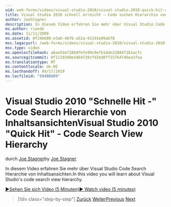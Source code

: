 ```yaml
---
uid: web-forms/videos/visual-studio-2010/visual-studio-2010-quick-hit-code-search-view-hierarchy
title: Visual Studio 2010 schnell erreicht – Code suchen Hierarchie von Inhaltsansichten
author: JoeStagner
description: In diesem Video erfahren Sie mehr über Visual Studio Code Search Hierarchie von Inhaltsansichten.
ms.author: riande
ms.date: 11/11/2009
ms.assetid: 0f24b680-e3a6-46f6-a52a-91191e09ab78
msc.legacyurl: /web-forms/videos/visual-studio-2010/visual-studio-2010-quick-hit-code-search-view-hierarchy
msc.type: video
ms.openlocfilehash: a6ae54ef28b9fbfe99c0efb1dde22084f1b1acfc
ms.sourcegitcommit: 0f1119340e4464720cfd16d0ff15764746ea1fea
ms.translationtype: MT
ms.contentlocale: de-DE
ms.lasthandoff: 04/17/2019
ms.locfileid: "59408809"
---
```

# <a name="visual-studio-2010-quick-hit---code-search-view-hierarchy"></a><span data-ttu-id="c2980-103">Visual Studio 2010 "Schnelle Hit -" Code Search Hierarchie von Inhaltsansichten</span><span class="sxs-lookup"><span data-stu-id="c2980-103">Visual Studio 2010 "Quick Hit" - Code Search View Hierarchy</span></span>

<span data-ttu-id="c2980-104">durch [Joe Stagner](https://github.com/JoeStagner)</span><span class="sxs-lookup"><span data-stu-id="c2980-104">by [Joe Stagner](https://github.com/JoeStagner)</span></span>

<span data-ttu-id="c2980-105">In diesem Video erfahren Sie mehr über Visual Studio Code Search Hierarchie von Inhaltsansichten.</span><span class="sxs-lookup"><span data-stu-id="c2980-105">In this video you will learn about Visual Studio's code search view hierarchy.</span></span>

[<span data-ttu-id="c2980-106">&#9654;Sehen Sie sich Video (5 Minuten)</span><span class="sxs-lookup"><span data-stu-id="c2980-106">&#9654; Watch video (5 minutes)</span></span>](https://channel9.msdn.com/Blogs/ASP-NET-Site-Videos/visual-studio-2010-quick-hit-code-search-view-hierarchy)

> [!div class="step-by-step"]
> <span data-ttu-id="c2980-107">[Zurück](visual-studio-2010-quick-hit-code-optimized-profile.md)
> [Weiter](visual-studio-2010-quick-hit-intellisense-smart-lists.md)</span><span class="sxs-lookup"><span data-stu-id="c2980-107">[Previous](visual-studio-2010-quick-hit-code-optimized-profile.md)
[Next](visual-studio-2010-quick-hit-intellisense-smart-lists.md)</span></span>
